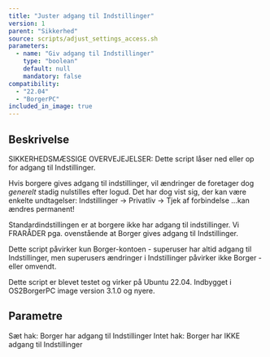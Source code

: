 ```yaml
---
title: "Juster adgang til Indstillinger"
version: 1
parent: "Sikkerhed"
source: scripts/adjust_settings_access.sh
parameters:
  - name: "Giv adgang til Indstillinger"
    type: "boolean"
    default: null
    mandatory: false
compatibility:  
  - "22.04"
  - "BorgerPC"
included_in_image: true
---
```


## Beskrivelse
SIKKERHEDSMÆSSIGE OVERVEJEJELSER:
Dette script låser ned eller op for adgang til Indstillinger.

Hvis borgere gives adgang til indstillinger, vil ændringer de foretager dog *generelt* stadig nulstilles efter logud. Det har dog vist sig, der kan være enkelte undtagelser: 
Indstillinger -> Privatliv -> Tjek af forbindelse
...kan ændres permanent!

Standardindstillingen er at borgere ikke har adgang til indstillinger. Vi FRARÅDER pga. ovenstående at Borger gives adgang til Indstillinger.

Dette script påvirker kun Borger-kontoen - superuser har altid adgang til Indstillinger, men superusers ændringer i Indstillinger påvirker ikke Borger - eller omvendt.

Dette script er blevet testet og virker på Ubuntu 22.04. 
Indbygget i OS2BorgerPC image version 3.1.0 og nyere.

## Parametre
Sæt hak: Borger har adgang til Indstillinger
Intet hak: Borger har IKKE adgang til Indstillinger